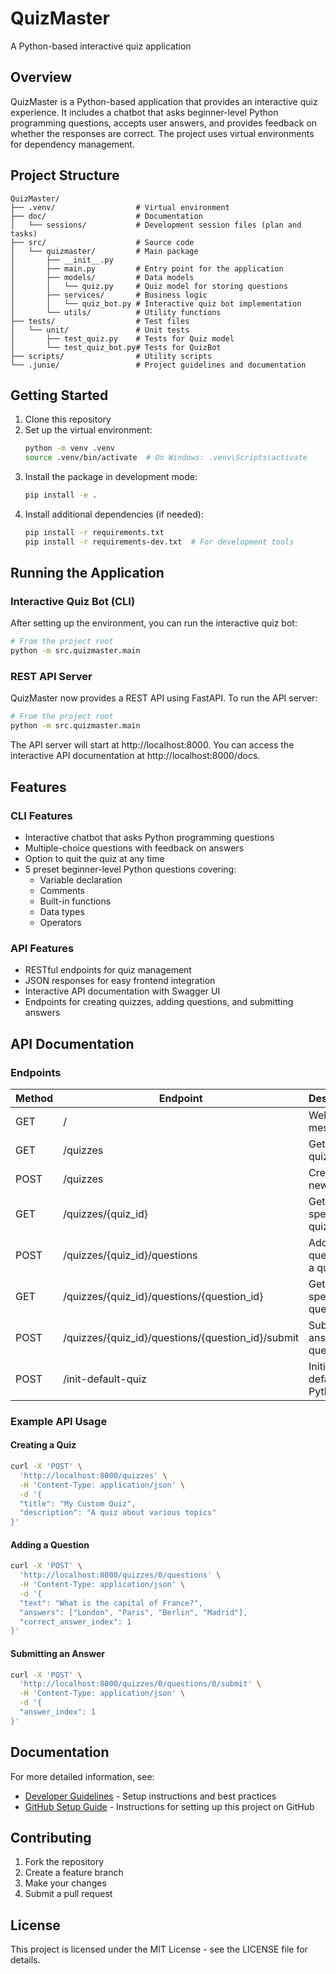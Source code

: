 # QuizMaster

A Python-based interactive quiz application

## Overview

QuizMaster is a Python-based application that provides an interactive quiz experience. It includes a chatbot that asks beginner-level Python programming questions, accepts user answers, and provides feedback on whether the responses are correct. The project uses virtual environments for dependency management.

## Project Structure

```
QuizMaster/
├── .venv/                  # Virtual environment
├── doc/                    # Documentation
│   └── sessions/           # Development session files (plan and tasks)
├── src/                    # Source code
│   └── quizmaster/         # Main package
│       ├── __init__.py
│       ├── main.py         # Entry point for the application
│       ├── models/         # Data models
│       │   └── quiz.py     # Quiz model for storing questions
│       ├── services/       # Business logic
│       │   └── quiz_bot.py # Interactive quiz bot implementation
│       └── utils/          # Utility functions
├── tests/                  # Test files
│   └── unit/               # Unit tests
│       ├── test_quiz.py    # Tests for Quiz model
│       └── test_quiz_bot.py# Tests for QuizBot
├── scripts/                # Utility scripts
└── .junie/                 # Project guidelines and documentation
```

## Getting Started

1. Clone this repository
2. Set up the virtual environment:
   ```bash
   python -m venv .venv
   source .venv/bin/activate  # On Windows: .venv\Scripts\activate
   ```
3. Install the package in development mode:
   ```bash
   pip install -e .
   ```
4. Install additional dependencies (if needed):
   ```bash
   pip install -r requirements.txt
   pip install -r requirements-dev.txt  # For development tools
   ```

## Running the Application

### Interactive Quiz Bot (CLI)

After setting up the environment, you can run the interactive quiz bot:

```bash
# From the project root
python -m src.quizmaster.main
```

### REST API Server

QuizMaster now provides a REST API using FastAPI. To run the API server:

```bash
# From the project root
python -m src.quizmaster.main
```

The API server will start at http://localhost:8000. You can access the interactive API documentation at http://localhost:8000/docs.

## Features

### CLI Features

- Interactive chatbot that asks Python programming questions
- Multiple-choice questions with feedback on answers
- Option to quit the quiz at any time
- 5 preset beginner-level Python questions covering:
  - Variable declaration
  - Comments
  - Built-in functions
  - Data types
  - Operators

### API Features

- RESTful endpoints for quiz management
- JSON responses for easy frontend integration
- Interactive API documentation with Swagger UI
- Endpoints for creating quizzes, adding questions, and submitting answers

## API Documentation

### Endpoints

| Method | Endpoint | Description |
|--------|----------|-------------|
| GET | / | Welcome message |
| GET | /quizzes | Get all quizzes |
| POST | /quizzes | Create a new quiz |
| GET | /quizzes/{quiz_id} | Get a specific quiz by ID |
| POST | /quizzes/{quiz_id}/questions | Add a question to a quiz |
| GET | /quizzes/{quiz_id}/questions/{question_id} | Get a specific question |
| POST | /quizzes/{quiz_id}/questions/{question_id}/submit | Submit an answer to a question |
| POST | /init-default-quiz | Initialize the default Python quiz |

### Example API Usage

#### Creating a Quiz

```bash
curl -X 'POST' \
  'http://localhost:8000/quizzes' \
  -H 'Content-Type: application/json' \
  -d '{
  "title": "My Custom Quiz",
  "description": "A quiz about various topics"
}'
```

#### Adding a Question

```bash
curl -X 'POST' \
  'http://localhost:8000/quizzes/0/questions' \
  -H 'Content-Type: application/json' \
  -d '{
  "text": "What is the capital of France?",
  "answers": ["London", "Paris", "Berlin", "Madrid"],
  "correct_answer_index": 1
}'
```

#### Submitting an Answer

```bash
curl -X 'POST' \
  'http://localhost:8000/quizzes/0/questions/0/submit' \
  -H 'Content-Type: application/json' \
  -d '{
  "answer_index": 1
}'
```

## Documentation

For more detailed information, see:

- [Developer Guidelines](.junie/guidelines.md) - Setup instructions and best practices
- [GitHub Setup Guide](.junie/github_setup.md) - Instructions for setting up this project on GitHub

## Contributing

1. Fork the repository
2. Create a feature branch
3. Make your changes
4. Submit a pull request

## License

This project is licensed under the MIT License - see the LICENSE file for details.
